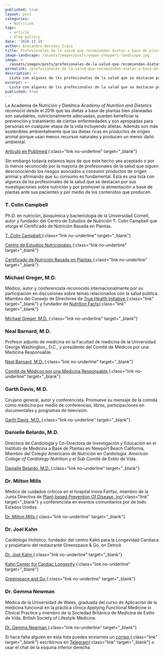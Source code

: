 ```yaml
---
published: true
layout: post
categories:
  - Nutrición
tags:
  - article
  - blog-gallery
date: '2020-12-19'
author: Alejandro Narváez Isaza
title: Profesionales de la salud que recomiendan dietas a base de plantas
image-landscape: /assets/images/posts/vegan-shoppers-landscape.jpg
image: >-
  /assets/images/posts/profesionales-de-la-salud-que-recomiendan-dietas-a-base-de-plantas.jpg
permalink: /profesionales-de-la-salud-que-recomiendan-dietas-a-base-de-plantas/
description: >-
  Lista con algunxs de lxs profesionales de la salud que se destacan por sus investigaciones sobre nutrición y por promover la alimentación a base de plantas ante sus pacientes y por medio de los contenidos que producen.
excerpt: >-
  Lista con algunxs de lxs profesionales de la salud que se destacan por sus investigaciones sobre nutrición y por promover la alimentación a base de plantas ante sus pacientes y por medio de los contenidos que producen.
published: true
---
```

La Academia de Nutrición y Dietética *Academy of Nutrition and Dietetics* reconoció desde el 2016 que las dietas a base de plantas bien planeadas son saludables, nutricionalmente adecuadas, pueden beneficiar la prevención y tratamiento de ciertas enfermedades y son apropiadas para personas en cualquier etapa de la vida incluyendo atletas. Además son más sostenibles ambientalmente que las dietas ricas en productos de origen animal porque usan menos recursos naturales y producen un menor daño ambiental.

[Artículo en Publimed <span class="icon icon-long-arrow-right-light"></span>](https://pubmed.ncbi.nlm.nih.gov/27886704/){:class="link no-underline" target="_blank"}

Sin embargo todavía estamos lejos de que este hecho sea aceptado o por lo menos reconocido por la mayoría de profesionales de la salud que siguen desconociendo los riesgos asociados a consumir productos de origen animal y afirmando que su consumo es fundamental. Esta es una lista con algunxs de lxs profesionales de la salud que se destacan por sus investigaciones sobre nutrición y por promover la alimentación a base de plantas ante sus pacientes y por medio de los contenidos que producen.

### T. Colin Campbell

Ph.D. en nutrición, bioquímica y bacteriología de la Universidad Cornell, autor y fundador del Centro de Estudios de Nutrición T. Colin Campbell que otorga el Certificado de Nutrición Basada en Plantas.

[T. Colin Campbell <span class="icon icon-long-arrow-right-light"></span>](https://nutritionstudies.org/es/acerca-de-nosotros/dr-t-colin-campbell/){:class="link no-underline" target="_blank"}

[Centro de Estudios Nutricionales <span class="icon icon-long-arrow-right-light"></span>](https://nutritionstudies.org/){:class="link no-underline" target="_blank"}

[Certificado de Nutrición Basada en Plantas <span class="icon icon-long-arrow-right-light"></span>](https://nutritionstudies.org/es/cursos/certificado-de-nutricion-basada-en-plantas/){:class="link no-underline" target="_blank"}

### Michael Greger, M.D.

Médico, autor y conferencista reconocido internacionalmente por su participación en discusiones sobre temas relacionados con la salud pública. Miembro del Consejo de Directores de [True Health Initiative ](http://www.truehealthinitiative.org/){:class="link" target="_blank"} y fundador de [Nutrition Facts](https://nutritionfacts.org/es/){:class="link" target="_blank"}

[Michael Greger, M.D. <span class="icon icon-long-arrow-right-light"></span>](https://drgreger.org/){:class="link no-underline" target="_blank"}

### Neal Barnard, M.D.

Profesor adjunto de medicina en la Facultad de medicina de la Universidad George Washington,, D.C., y presidente del Comité de Médicos por una Medicina Responsable.

[Neal Barnard, M.D. <span class="icon icon-long-arrow-right-light"></span>](https://www.pcrm.org/about-us/staff/neal-barnard-md-facc){:class="link no-underline" target="_blank"}

[Comité de Médicos por una Medicina Responsable <span class="icon icon-long-arrow-right-light"></span>](https://www.pcrm.org/){:class="link no-underline" target="_blank"}

### Garth Davis, M.D.

Cirujano general, autor y conferencista. Promueve su mensaje de la comida como medicina por medio de conferencias, libros, participaciones en documentales y programas de televisión.

[Garth Davis, M.D. <span class="icon icon-long-arrow-right-light"></span>](https://drgarthdavis.com/){:class="link no-underline" target="_blank"}

### Danielle Belardo, M.D.

Directora de Cardiología y Co-Directora de Investigación y Educación en el Instituto de Medicina a Base de Plantas en Newport Beach California, Miembro del Colegio Americano de Nutrición en Cardiología. *American College of Cardiology Nutrition* y el Sub Comité de Estilo de Vida.

[Danielle Belardo, M.D. <span class="icon icon-long-arrow-right-light"></span>](https://www.daniellebelardomd.com/){:class="link no-underline" target="_blank"}

### Dr. Milton Mills

Médico de cuidados críticos en el hospital Inova Fairfax, miembro de la Junta Directiva de [Plant-based Prevention Of Disease, Inc](https://www.preventionofdisease.org/){:class="link" target="_blank"} y conferencista en eventos comunitarios por de todo Estados Unidos.

[Dr. Milton Mills <span class="icon icon-long-arrow-right-light"></span>](https://drmiltonmillsplantbasednation.com/){:class="link no-underline" target="_blank"}

### Dr. Joel Kahn

Cardiólogo Holístico, fundador del centro Kahn para la Longevidad Cardiaca y propietario del restaurante Greenspace & Go, en Detroit.

[Dr. Joel Kahn <span class="icon icon-long-arrow-right-light"></span>](https://www.drjoelkahn.com/){:class="link no-underline" target="_blank"}

[Kahn Center for Cardiac Longevity <span class="icon icon-long-arrow-right-light"></span>](https://www.kahnlongevitycenter.com/){:class="link no-underline" target="_blank"}

[Greenspace and Go <span class="icon icon-long-arrow-right-light"></span>](https://greenspaceandgo.com/){:class="link no-underline" target="_blank"}

### Dr. Gemma Newman

Médica de la Universidad de Wales, graduada del curso de Aplicación de la medicina funcional en la práctica clínica Applying Functional Medicine in Clinical Practice y miembro de la Sociedad Británica de Medicina de Estilo de Vida. British Society of  Lifestyle Medicine.

[Dr. Gemma Newman <span class="icon icon-long-arrow-right-light"></span>](https://gemmanewman.com/){:class="link no-underline" target="_blank"}

Si hace falta alguien en esta lista puedes enviarnos un [correo,](mailto:hola@tallerveganista.com){:class="link" target="_blank"} escribirnos en [Telegram](https://t.me/joinchat/J9QQERRxaty5e3lfNBtHdw){:class="link" target="_blank"} o usar el chat de la esquina inferior derecha.

